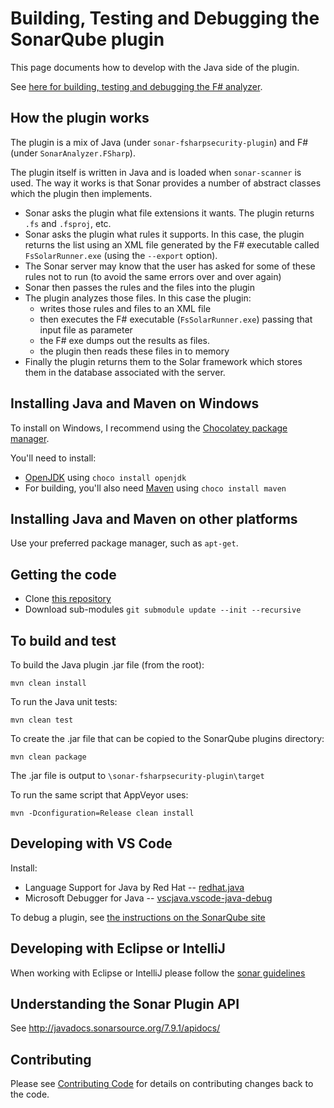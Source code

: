 # Building, Testing and Debugging the SonarQube plugin

This page documents how to develop with the Java side of the plugin.

See [here for building, testing and debugging the F# analyzer](contributing-analyzer.md).

## How the plugin works

The plugin is a mix of Java (under `sonar-fsharpsecurity-plugin`) and F# (under `SonarAnalyzer.FSharp`).  

The plugin itself is written in Java and is loaded when `sonar-scanner` is used. The way it works is that Sonar provides a number of abstract classes which
the plugin then implements. 

* Sonar asks the plugin what file extensions it wants. The plugin returns `.fs` and `.fsproj`, etc.
* Sonar asks the plugin what rules it supports. In this case, the plugin returns the list using an XML file generated by the F# executable called `FsSolarRunner.exe` (using the `--export` option).
* The Sonar server may know that the user has asked for some of these rules not to run (to avoid the same errors over and over again)
* Sonar then passes the rules and the files into the plugin 
* The plugin analyzes those files. In this case the plugin:
  * writes those rules and files to an XML file
  * then executes the F# executable (`FsSolarRunner.exe`) passing that input file as parameter
  * the F# exe dumps out the results as files.
  * the plugin then reads these files in to memory
* Finally the plugin returns them to the Solar framework which stores them in the database associated with the server.

## Installing Java and Maven on Windows

To install on Windows, I recommend using the [Chocolatey package manager](https://chocolatey.org/).

You'll need to install:

* [OpenJDK](https://chocolatey.org/packages/openjdk) using `choco install openjdk`
* For building, you'll also need [Maven](https://chocolatey.org/packages/maven) using `choco install maven`

## Installing Java and Maven on other platforms

Use your preferred package manager, such as `apt-get`.


## Getting the code

* Clone [this repository](https://github.com/swlaschin/sonar-fsharpsecurity-plugin.git)
* Download sub-modules `git submodule update --init --recursive`

## To build and test

To build the Java plugin .jar file (from the root):

```
mvn clean install
```

To run the Java unit tests:

```
mvn clean test
```

To create the .jar file that can be copied to the SonarQube plugins directory:

```
mvn clean package
```

The .jar file is output to `\sonar-fsharpsecurity-plugin\target`

To run the same script that AppVeyor uses:

```
mvn -Dconfiguration=Release clean install
```

## Developing with VS Code

Install:

* Language Support for Java by Red Hat -- [redhat.java](https://marketplace.visualstudio.com/items?itemName=redhat.java)
* Microsoft Debugger for Java -- [vscjava.vscode-java-debug](https://marketplace.visualstudio.com/items?itemName=vscjava.vscode-java-debug)

To debug a plugin, see [the instructions on the SonarQube site](https://docs.sonarqube.org/latest/extend/developing-plugin/)

## Developing with Eclipse or IntelliJ

When working with Eclipse or IntelliJ please follow the [sonar guidelines](https://github.com/SonarSource/sonar-developer-toolset)

## Understanding the Sonar Plugin API

See http://javadocs.sonarsource.org/7.9.1/apidocs/


## Contributing

Please see [Contributing Code](../CONTRIBUTING.md) for details on contributing changes back to the code.
